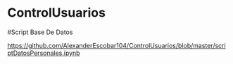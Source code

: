 # ControlUsuarios

#Script Base De Datos

https://github.com/AlexanderEscobar104/ControlUsuarios/blob/master/scriptDatosPersonales.ipynb
